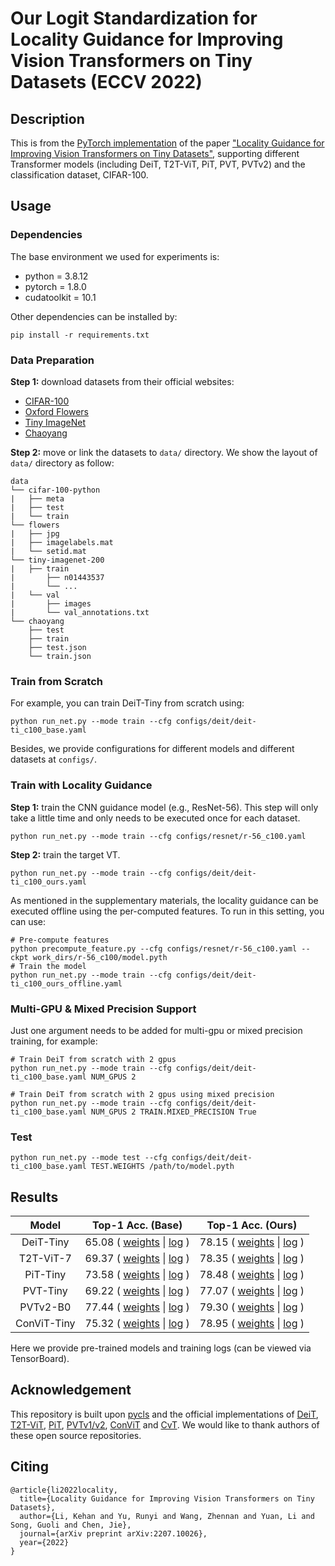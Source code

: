 # **Our Logit Standardization** for Locality Guidance for Improving Vision Transformers on Tiny Datasets (ECCV 2022)

## Description

This is from the [PyTorch implementation](<https://github.com/lkhl/tiny-transformers>) of the paper ["Locality Guidance for Improving Vision Transformers on Tiny Datasets"](<https://arxiv.org/pdf/2207.10026.pdf>), supporting different Transformer models (including DeiT, T2T-ViT, PiT, PVT, PVTv2) and the classification dataset, CIFAR-100.

## Usage

### Dependencies

The base environment we used for experiments is:

- python = 3.8.12
- pytorch = 1.8.0
- cudatoolkit = 10.1

Other dependencies can be installed by:

```shell
pip install -r requirements.txt
```

### Data Preparation

**Step 1:** download datasets from their official websites:

- [CIFAR-100](https://www.cs.toronto.edu/~kriz/cifar.html)
- [Oxford Flowers](https://www.robots.ox.ac.uk/~vgg/data/flowers/102/)
- [Tiny ImageNet](https://www.kaggle.com/c/tiny-imagenet)
- [Chaoyang](https://bupt-ai-cz.github.io/HSA-NRL/)

**Step 2:** move or link the datasets to `data/` directory. We show the layout of `data/` directory as follow:

```
data
└── cifar-100-python
|   ├── meta
|   ├── test
|   └── train
└── flowers
|   ├── jpg
|   ├── imagelabels.mat
|   └── setid.mat
└── tiny-imagenet-200
|   ├── train
|       ├── n01443537
|       └── ...
|   └── val
|       ├── images
|       └── val_annotations.txt
└── chaoyang
    ├── test
    ├── train
    ├── test.json
    └── train.json
```

### Train from Scratch

For example, you can train DeiT-Tiny from scratch using:

```shell
python run_net.py --mode train --cfg configs/deit/deit-ti_c100_base.yaml
```

Besides, we provide configurations for different models and different datasets at `configs/`.

### Train with Locality Guidance

**Step 1:** train the CNN guidance model (e.g., ResNet-56). This step will only take a little time and only needs to be executed once for each dataset.

```shell
python run_net.py --mode train --cfg configs/resnet/r-56_c100.yaml
```

**Step 2:** train the target VT.

```shell
python run_net.py --mode train --cfg configs/deit/deit-ti_c100_ours.yaml
```

As mentioned in the supplementary materials, the locality guidance can be executed offline using the per-computed features. To run in this setting, you can use:

```shell
# Pre-compute features
python precompute_feature.py --cfg configs/resnet/r-56_c100.yaml --ckpt work_dirs/r-56_c100/model.pyth
# Train the model
python run_net.py --mode train --cfg configs/deit/deit-ti_c100_ours_offline.yaml
```

### Multi-GPU & Mixed Precision Support

Just one argument needs to be added for multi-gpu or mixed precision training, for example:

```shell
# Train DeiT from scratch with 2 gpus
python run_net.py --mode train --cfg configs/deit/deit-ti_c100_base.yaml NUM_GPUS 2

# Train DeiT from scratch with 2 gpus using mixed precision
python run_net.py --mode train --cfg configs/deit/deit-ti_c100_base.yaml NUM_GPUS 2 TRAIN.MIXED_PRECISION True
```

### Test

```shell
python run_net.py --mode test --cfg configs/deit/deit-ti_c100_base.yaml TEST.WEIGHTS /path/to/model.pyth
```

## Results

|    Model    |                      Top-1 Acc. (Base)                       |                      Top-1 Acc. (Ours)                       |
| :---------: | :----------------------------------------------------------: | :----------------------------------------------------------: |
|  DeiT-Tiny  | 65.08 ( [weights](https://drive.google.com/file/d/1UpnIPvcTWrBZ2FYCYYY4FkTK4LhXazUY/view?usp=sharing) \| [log](https://drive.google.com/file/d/1uAIoYeNPOIE141AO-95JnKUZqKPgtz3C/view?usp=sharing) ) | 78.15 ( [weights](https://drive.google.com/file/d/1vo8jugJkgxmgFtiS4V1tIKAfmg5jdh0D/view?usp=sharing) \| [log](https://drive.google.com/file/d/1agOqk8eIGK3_XqfNnLPKOKwDbKBeqffu/view?usp=sharing) ) |
|  T2T-ViT-7  | 69.37 ( [weights](https://drive.google.com/file/d/1walDSuqyy2zfQv55NuG9a8Eq5d3GlRuf/view?usp=sharing) \| [log](https://drive.google.com/file/d/17xsso8wUlt-cf_-oZavTn9i-c-pTMhUW/view?usp=sharing) ) | 78.35 ( [weights](https://drive.google.com/file/d/1wD3wQ13O7otXjRo-4dC9DHg_HdLoUTVT/view?usp=sharing) \| [log](https://drive.google.com/file/d/1SNILqkf18lX-qcKdkg200ZBYB3N-bOue/view?usp=sharing) ) |
|  PiT-Tiny   | 73.58 ( [weights](https://drive.google.com/file/d/1bTG9W0Kf-xNJSA35xv-Wmiw6G1Bfts3m/view?usp=sharing) \| [log](https://drive.google.com/file/d/1qhRMRp-AqBSFLvspHEsM06ANf8p6STox/view?usp=sharing) ) | 78.48 ( [weights](https://drive.google.com/file/d/14dPs5CzhVKqTwuwK3n75C-SWiWa3IQ6A/view?usp=sharing) \| [log](https://drive.google.com/file/d/1zYK9i9YN2mV9GMM02nbPRMOOGwqvehJg/view?usp=sharing) ) |
|  PVT-Tiny   | 69.22 ( [weights](https://drive.google.com/file/d/18BbtQ3XF-_tzOB9BNbu04C-KDsHhrqmM/view?usp=sharing) \| [log](https://drive.google.com/file/d/1Qb3sOi0AuXl726hqxXCZSI7i-qH8_1YL/view?usp=sharing) ) | 77.07 ( [weights](https://drive.google.com/file/d/1rDFwcz3s1Irxk3FE4OhHks7qlzmoxM-w/view?usp=sharing) \| [log](https://drive.google.com/file/d/1FJ5ajTGN6zr0Eo12B8gW4XJ2FUIMSNoT/view?usp=sharing) ) |
|  PVTv2-B0   | 77.44 ( [weights](https://drive.google.com/file/d/1Aum9nL7IBFFan0Atkc9EKHKnv2LLfAAm/view?usp=sharing) \| [log](https://drive.google.com/file/d/1GNOdB2A2PHcMOsuJ7lTbE7kGCsEZZl3L/view?usp=sharing) ) | 79.30 ( [weights](https://drive.google.com/file/d/1a-ZAaPPDt9F_V4pabTGix0-HixIy1kE7/view?usp=sharing) \| [log](https://drive.google.com/file/d/1v38v0QhadSbrZmCfXH_kDi9W_Z5fjGqF/view?usp=sharing) ) |
| ConViT-Tiny | 75.32 ( [weights](https://drive.google.com/file/d/1uAta933oxj45w9E_OIuxFnXbvrycmpHs/view?usp=sharing) \| [log](https://drive.google.com/file/d/1m79stHRfogaASovSoTZf1w_g6dXgBTQE/view?usp=sharing) ) | 78.95 ( [weights](https://drive.google.com/file/d/1nQHEKMQJDfw2TBT-dZ3mtdI1ozdnUzG2/view?usp=sharing) \| [log](https://drive.google.com/file/d/1wQMBcBL0FouIOD19PXyN0_OJVyqbc5rw/view?usp=sharing) ) |

Here we provide pre-trained models and training logs (can be viewed via TensorBoard).

## Acknowledgement

This repository is built upon [pycls](https://github.com/facebookresearch/pycls) and the official implementations of [DeiT](https://github.com/facebookresearch/deit), [T2T-ViT](https://github.com/yitu-opensource/T2T-ViT), [PiT](https://github.com/naver-ai/pit), [PVTv1/v2](https://github.com/whai362/PVT), [ConViT](https://github.com/facebookresearch/convit) and [CvT](https://github.com/microsoft/CvT). We would like to thank authors of these open source repositories.

## Citing

```
@article{li2022locality,
  title={Locality Guidance for Improving Vision Transformers on Tiny Datasets},
  author={Li, Kehan and Yu, Runyi and Wang, Zhennan and Yuan, Li and Song, Guoli and Chen, Jie},
  journal={arXiv preprint arXiv:2207.10026},
  year={2022}
}
```

